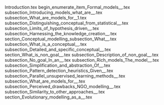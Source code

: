 Introduction.tex
begin_enumerate_item_Formal_models__.tex
subsection_Introducing_models_what_are__.tex
subsection_What_are_models_for__1.tex
subsection_Distinguishing_conceptual_from_statistical__.tex
subsection_Limits_of_hypothesis_driven__.tex
subsection_Harnessing_the_knowledge_creation__.tex
section_Conceptual_modelling_subsection_What__.tex
subsection_What_is_a_conceptual__.tex
subsection_Detailed_and_specific_conceptual__.tex
section_What_is_non_goal__.tex
subsection_Description_of_non_goal__.tex
subsection_No_goal_In_an__.tex
subsection_Rich_models_The_model__.tex
subsection_Simplification_and_abstraction_Of__.tex
subsection_Pattern_detection_heuristics_Given__.tex
subsection_Parallel_unsupervised_learning_methods__.tex
subsection_What_are_models_for__.tex
subsection_Perceived_drawbacks_NGO_modelling__.tex
subsection_Similarity_to_other_approaches__.tex
section_Evolutionary_modelling_as_a__.tex

